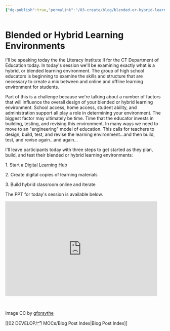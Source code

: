 ```yaml
---
{"dg-publish":true,"permalink":"/03-create/blog/blended-or-hybrid-learning-environments/","title":"Blended or Hybrid Learning Environments","tags":["blended-learning","hybrid-learning","blog-post"]}
---
```


# Blended or Hybrid Learning Environments

I'll be speaking today the the Literacy Institute II for the CT Department of Education today. In today's session we'll be examining exactly what is a hybrid, or blended learning environment. The group of high school educators is beginning to examine the skills and structure that are necessary to create a mix between and online and offline learning environment for students.

Part of this is a challenge because we're talking about a number of factors that will influence the overall design of your blended or hybrid learning environment. School access, home access, student ability, and administration support all play a role in determining your environment. The biggest factor may ultimately be time. Time that the educator invests in building, testing, and revising this environment. In many ways we need to move to an "engineering" model of education. This calls for teachers to design, build, test, and revise the learning environment...and then build, test, and revise again...and again...

I'll leave participants today with three steps to get started as they plan, build, and test their blended or hybrid learning environments:

1\. Start a [Digital Learning Hub](http://wiobyrne.com/use-google-sites-for-educators-to-build-your-own-digital-learning-hub/)

2\. Create digital copies of learning materials

3\. Build hybrid classroom online and iterate

The PPT for today's session is available below.

<iframe src="https://docs.google.com/presentation/d/12H2WKVblg38lYpiW31AvHtBMuWqBeawlwmeTGLggZrc/embed?start=false&amp;loop=false&amp;delayms=3000" frameborder="0" width="480" height="299" allowfullscreen="true" mozallowfullscreen="true" webkitallowfullscreen="true"></iframe>

 

Image CC by [gforsythe](http://www.flickr.com/photos/gforsythe/7704609288/)

[[02 DEVELOP/🗂️ MOCs/Blog Post Index\|Blog Post Index]]